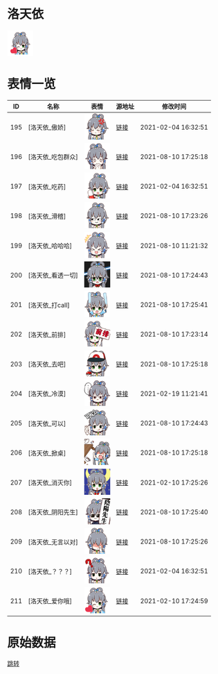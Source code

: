 # 洛天依

<img src="./cover.png" height="60" alt="cover" />

# 表情一览

|ID|名称|表情|源地址|修改时间|
|----|----|----|----|----|
|195|[洛天依_傲娇]|<img src="./pic/000195_%5B洛天依_傲娇%5D.png" height="60" alt="傲娇"/>|[链接](http://i0.hdslb.com/bfs/emote/5d7c8307af10540909fce6121066249df3935a24.png)|2021-02-04 16:32:51|
|196|[洛天依_吃包群众]|<img src="./pic/000196_%5B洛天依_吃包群众%5D.png" height="60" alt="吃包群众"/>|[链接](http://i0.hdslb.com/bfs/emote/f8cdabfc1b81fd25b85b8457ee49a20a4fc5d91b.png)|2021-08-10 17:25:18|
|197|[洛天依_吃药]|<img src="./pic/000197_%5B洛天依_吃药%5D.png" height="60" alt="吃药"/>|[链接](http://i0.hdslb.com/bfs/emote/883e6654176ebcecafd3e52efa8ee842357e18a0.png)|2021-02-04 16:32:51|
|198|[洛天依_滑稽]|<img src="./pic/000198_%5B洛天依_滑稽%5D.png" height="60" alt="滑稽"/>|[链接](http://i0.hdslb.com/bfs/emote/692cef7ca51f935aaa499de7e4d6048c53f42324.png)|2021-08-10 17:23:26|
|199|[洛天依_哈哈哈]|<img src="./pic/000199_%5B洛天依_哈哈哈%5D.png" height="60" alt="哈哈哈"/>|[链接](http://i0.hdslb.com/bfs/emote/677c2f5555c1e79fc336a6283fdbbdc7ea88fec4.png)|2021-08-10 11:21:32|
|200|[洛天依_看透一切]|<img src="./pic/000200_%5B洛天依_看透一切%5D.png" height="60" alt="看透一切"/>|[链接](http://i0.hdslb.com/bfs/emote/4fac414b5002c3739b1ae24f2fc27b5f150ade24.png)|2021-08-10 17:24:43|
|201|[洛天依_打call]|<img src="./pic/000201_%5B洛天依_打call%5D.png" height="60" alt="打call"/>|[链接](http://i0.hdslb.com/bfs/emote/2ab983b2519dc241666254de8e5352fbeedc96bb.png)|2021-08-10 17:25:41|
|202|[洛天依_前排]|<img src="./pic/000202_%5B洛天依_前排%5D.png" height="60" alt="前排"/>|[链接](http://i0.hdslb.com/bfs/emote/fbbc45e7aee2f256f691df539db0cfcc35b3be7d.png)|2021-08-10 17:23:14|
|203|[洛天依_去吧]|<img src="./pic/000203_%5B洛天依_去吧%5D.png" height="60" alt="去吧"/>|[链接](http://i0.hdslb.com/bfs/emote/0edeeb0d10d44302854e636c47f5dc3aa96a9206.png)|2021-08-10 17:25:18|
|204|[洛天依_冷漠]|<img src="./pic/000204_%5B洛天依_冷漠%5D.png" height="60" alt="冷漠"/>|[链接](http://i0.hdslb.com/bfs/emote/5f4385db3c9806b08ea15bd9ff444af9d9fe0c3a.png)|2021-02-19 11:21:41|
|205|[洛天依_可以]|<img src="./pic/000205_%5B洛天依_可以%5D.png" height="60" alt="可以"/>|[链接](http://i0.hdslb.com/bfs/emote/967377b83e37a0d5dd13bc0f4e4323abf10e4cbf.png)|2021-08-10 17:24:43|
|206|[洛天依_掀桌]|<img src="./pic/000206_%5B洛天依_掀桌%5D.png" height="60" alt="掀桌"/>|[链接](http://i0.hdslb.com/bfs/emote/803129b7a1143faabc63c2648335b7d506229e7a.png)|2021-08-10 17:25:18|
|207|[洛天依_消灭你]|<img src="./pic/000207_%5B洛天依_消灭你%5D.png" height="60" alt="消灭你"/>|[链接](http://i0.hdslb.com/bfs/emote/d96dccf8fa248ee34c7e4aba94e813bec28d2dd8.png)|2021-02-10 17:25:26|
|208|[洛天依_阴阳先生]|<img src="./pic/000208_%5B洛天依_阴阳先生%5D.png" height="60" alt="阴阳先生"/>|[链接](http://i0.hdslb.com/bfs/emote/65e195a8ac54bb678dd1c1e6ce6c5d4ba02761b3.png)|2021-08-10 17:25:40|
|209|[洛天依_无言以对]|<img src="./pic/000209_%5B洛天依_无言以对%5D.png" height="60" alt="无言以对"/>|[链接](http://i0.hdslb.com/bfs/emote/9cfd368b370acd40c1b8f933cec3fb24883356a5.png)|2021-08-10 17:25:26|
|210|[洛天依_？？？]|<img src="./pic/000210_%5B洛天依_？？？%5D.png" height="60" alt="？？？"/>|[链接](http://i0.hdslb.com/bfs/emote/f5f1ebe50c26d5f6d4e17cb983bd5ae59f103dda.png)|2021-02-04 16:32:51|
|211|[洛天依_爱你哦]|<img src="./pic/000211_%5B洛天依_爱你哦%5D.png" height="60" alt="爱你哦"/>|[链接](http://i0.hdslb.com/bfs/emote/7102c9e25359af8348489ff8529b3bb2c5bd05d0.png)|2021-02-10 17:24:59|

# 原始数据

[跳转](./raw.json)


